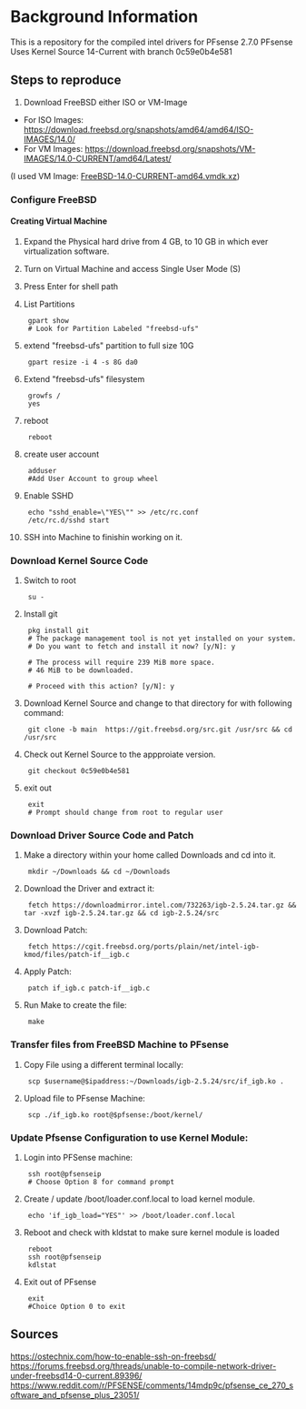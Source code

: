 # Background Information

This is a repository for the compiled intel drivers for PFsense 2.7.0
PFsense Uses Kernel Source 14-Current with branch 0c59e0b4e581

## Steps to reproduce

1. Download FreeBSD either ISO or VM-Image

- For ISO Images: <https://download.freebsd.org/snapshots/amd64/amd64/ISO-IMAGES/14.0/>
- For VM Images: <https://download.freebsd.org/snapshots/VM-IMAGES/14.0-CURRENT/amd64/Latest/>

(I used VM Image: [FreeBSD-14.0-CURRENT-amd64.vmdk.xz](https://download.freebsd.org/snapshots/VM-IMAGES/14.0-CURRENT/amd64/Latest/FreeBSD-14.0-CURRENT-amd64.vmdk.xz))

### Configure FreeBSD

#### Creating Virtual Machine

1. Expand the Physical hard drive from 4 GB, to 10 GB in which ever virtualization software.
2. Turn on Virtual Machine and access Single User Mode (S)
3. Press Enter for shell path
4. List Partitions

        gpart show
        # Look for Partition Labeled "freebsd-ufs"

5. extend "freebsd-ufs" partition to full size 10G

        gpart resize -i 4 -s 8G da0

6. Extend "freebsd-ufs" filesystem

        growfs /
        yes

7. reboot

        reboot

8. create user account

        adduser
        #Add User Account to group wheel

9. Enable SSHD

        echo "sshd_enable=\"YES\"" >> /etc/rc.conf
        /etc/rc.d/sshd start

10. SSH into Machine to finishin working on it.

### Download Kernel Source Code

1. Switch to root

        su -

2. Install git

        pkg install git
        # The package management tool is not yet installed on your system.
        # Do you want to fetch and install it now? [y/N]: y

        # The process will require 239 MiB more space.
        # 46 MiB to be downloaded.

        # Proceed with this action? [y/N]: y

3. Download Kernel Source and change to that directory for with following command:  

        git clone -b main  https://git.freebsd.org/src.git /usr/src && cd /usr/src

4. Check out Kernel Source to the appproiate version.  

        git checkout 0c59e0b4e581

5. exit out

        exit
        # Prompt should change from root to regular user

### Download Driver Source Code and Patch

1. Make a directory within your home called Downloads and cd into it.

        mkdir ~/Downloads && cd ~/Downloads

2. Download the Driver and extract it:

        fetch https://downloadmirror.intel.com/732263/igb-2.5.24.tar.gz && tar -xvzf igb-2.5.24.tar.gz && cd igb-2.5.24/src

3. Download Patch:

        fetch https://cgit.freebsd.org/ports/plain/net/intel-igb-kmod/files/patch-if__igb.c

4. Apply Patch:

        patch if_igb.c patch-if__igb.c 

5. Run Make to create the file:

        make

### Transfer files from FreeBSD Machine to PFsense

1. Copy File using a different terminal locally:

        scp $username@$ipaddress:~/Downloads/igb-2.5.24/src/if_igb.ko .

2. Upload file to PFsense Machine:

        scp ./if_igb.ko root@$pfsense:/boot/kernel/

### Update Pfsense Configuration to use Kernel Module:

1. Login into PFSense machine:

        ssh root@pfsenseip
        # Choose Option 8 for command prompt

2. Create / update /boot/loader.conf.local to load kernel module.

        echo 'if_igb_load="YES"' >> /boot/loader.conf.local

3. Reboot and check with kldstat to make sure kernel module is loaded

        reboot
        ssh root@pfsenseip
        kdlstat

4. Exit out of PFsense

        exit
        #Choice Option 0 to exit

## Sources

<https://ostechnix.com/how-to-enable-ssh-on-freebsd/>
<https://forums.freebsd.org/threads/unable-to-compile-network-driver-under-freebsd14-0-current.89396/>
<https://www.reddit.com/r/PFSENSE/comments/14mdp9c/pfsense_ce_270_software_and_pfsense_plus_23051/>